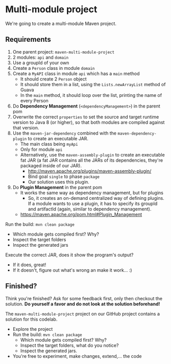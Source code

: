 # Multi-module project

We're going to create a multi-module Maven project.

## Requirements

1. One parent project: `maven-multi-module-project`
2. 2 modules: `api` and `domain`
3. Use a groupId of your own
4. Create a `Person` class in module `domain`
5. Create a `MyAPI` class in module `api` which has a `main` method
    - It should create 2 `Person` object
    - It should store them in a list, using the `Lists.newArrayList` method of Guava
    - In the `main` method, it should loop over the list, printing the name of every Person
6. Do **Dependency Management** (`<dependencyManagement>`) in the parent pom
7. Overwrite the correct `properties` to set the source and target runtime version to Java 8 (or higher), so that both modules are compiled against that version. 
8. Use the `maven-jar-dependency` combined with the `maven-dependency-plugin` to create an executable JAR.
    - The main class being `myApi`
    -  Only for module `api`
    - Alternatively, use the `maven-assembly-plugin` to create an executable fat JAR (a fat JAR contains all the JARs of its dependencies, they're packaged inside of our JAR).
        - http://maven.apache.org/plugins/maven-assembly-plugin/
        - Bind goal `single` to phase `package`
        - Our solution uses this plugin.
9. Do **Plugin Management** in the parent pom
    - It works the same way as dependency management, but for plugins
        - So, it creates an on-demand centralized way of defining plugins. 
        If a module wants to use a plugin, it has to specify its groupId and artifactId (again, similar to dependency management).
    - https://maven.apache.org/pom.html#Plugin_Management
    
Run the build: `mvn clean package`
- Which module gets compiled first? Why?
- Inspect the target folders
- Inspect the generated jars

Execute the correct JAR, does it show the program's output?
- If it does, great!
- If it doesn't, figure out what's wrong an make it work... :)

## Finished?

Think you're finished? Ask for some feedback first, only then checkout the solution.
**Do yourself a favor and do not look at the solution beforehand!**
 
The `maven-multi-module-project` project on our GitHub project contains a solution for this codelab.

- Explore the project
- Run the build: `mvn clean package`
    - Which module gets compiled first? Why?
    - Inspect the target folders, what do you notice?
    - Inspect the generated jars.
- You're free to experiment, make changes, extend,... the code
